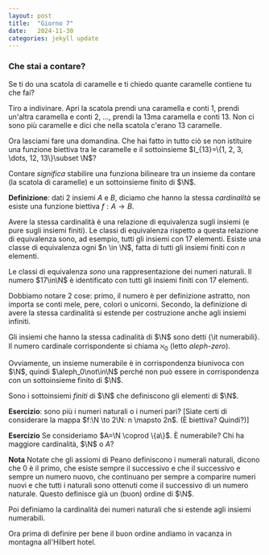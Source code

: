 ```yaml
---
layout: post
title:  "Giorno 7"
date:   2024-11-30 
categories: jekyll update
---
```

### Che stai a contare?

Se ti do una scatola di caramelle e ti chiedo quante caramelle contiene tu che fai?

Tiro a indivinare. Apri la scatola prendi una caramella e conti 1, prendi un'altra caramella e conti 2, ...,
prendi la 13ma caramella e conti 13. Non ci sono più caramelle e dici che nella scatola c'erano 13 caramelle.

Ora lasciami fare una domandina. Che hai fatto in tutto ciò se non istituire una funzione biettiva tra le caramelle e il sottoinsieme $I_{13}=\{1, 2, 3, \dots, 12, 13\}\subset \N$?

Contare _significa_ stabilire una funziona bilineare tra un insieme da contare (la scatola di caramelle) e un sottoinsieme finito di $\N$.

**Definizione**: dati 2 insiemi $A$ e $B$, diciamo che hanno la stessa _cardinalità_ se esiste una funzione biettiva $f:A \to B$.

Avere la stessa cardinalità è una relazione di equivalenza sugli insiemi (e pure sugli insiemi finiti).
Le classi di equivalenza rispetto a questa relazione di equivalenza sono, ad esempio, tutti gli insiemi con 17 elementi.
Esiste una classe di equivalenza ogni $n \in \N$, fatta di tutti gli insiemi finiti con $n$ elementi.

Le classi di equivalenza _sono_ una rappresentazione dei numeri naturali. Il numero $17\in\N$ è identificato con tutti gli insiemi finiti con 17 elementi.

Dobbiamo notare 2 cose: primo, il numero è per definizione astratto, non importa se conti mele, pere, colori o unicorni.
Secondo, la definizione di avere la stessa cardinalità si estende per costruzione anche agli insiemi infiniti.

Gli insiemi che hanno la stessa cadinalità di $\N$ sono detti {\it numerabili}. Il numero cardinale corrispondente si chiama $\aleph_0$ (letto _aleph-zero_).

Ovviamente, un insieme numerabile è in corrispondenza biunivoca con $\N$, quindi  $\aleph_0\not\in\N$ perché non può essere in corrispondenza con un sottoinsieme finito di $\N$.

Sono i sottoinsiemi _finiti_ di $\N$ che definiscono gli elementi di $\N$. 

**Esercizio**: sono più i numeri naturali o i numeri pari? 
  [Siate certi di considerare la mappa $f:\N \to 2\N: n \mapsto 2n$.
  (È biettiva? Quindi?)]


**Esercizio** Se consideriamo $A=\N \coprod \{a\}$. È numerabile? Chi ha maggiore cardinalità, $\N$ o $A$?

**Nota** Notate che gli assiomi di Peano definiscono i numerali naturali, dicono che 0 è il primo, che esiste sempre il successivo e che il successivo e sempre un numero nuovo, che continuano per sempre a comparire numeri nuovi e che tutti i naturali sono ottenuti come il successivo di un numero naturale. Questo definisce già un (buon) ordine di $\N$.

  Poi definiamo la cardinalità dei numeri naturali che si estende agli insiemi numerabili.

Ora prima di definire per bene il buon ordine andiamo in vacanza in montagna all'Hilbert hotel.
